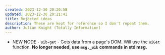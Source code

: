 ```yaml
---
created: 2023-12-30 20:20:58
updated: 2023-12-30 20:21:41
title: Rejected ideas
description: These are kept for reference so I don't repeat them.
author: Julian Knight (Totally Information)
---
```


* NEW NODE - `uib-get` - Gets data from a page's DOM. Will use the `uiGet` function. **No longer needed, use `msg._uib` commands in std msg.**
